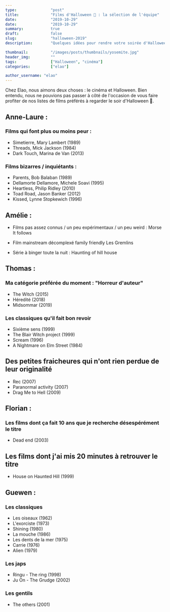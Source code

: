 ```yaml
---
type:               "post"
title:              "Films d'Halloween 🎃 : la sélection de l'équipe"
date:               "2019-10-29"
date:               "2019-10-29"
summary:            true
draft:              false
slug:               "halloween-2019"
description:        "Quelques idées pour rendre votre soirée d'Halloween un peu plus effrayante ou étrange 👻"

thumbnail:          "/images/posts/thumbnails/yosemite.jpg"
header_img:         ""
tags:               ["Halloween", "cinéma"]
categories:         ["elao"]

author_username: "elao"
---
```

Chez Elao, nous aimons deux choses : le cinéma et Halloween. Bien entendu, nous ne pouvions pas passer à côté de l'occasion de vous faire profiter de nos listes de films préférés à regarder le soir d'Halloween 🎃.

## Anne-Laure :

### Films qui font plus ou moins peur :

- Simetierre, Mary Lambert (1989)
- Threads, Mick Jackson (1984)
- Dark Touch, Marina de Van (2013)

### Films bizarres / inquiétants :

- Parents, Bob Balaban (1989)
- Dellamorte Dellamore, Michele Soavi (1995)
- Heartless, Philip Ridley (2010)
- Toad Road, Jason Banker (2012)
- Kissed, Lynne Stopkewich (1996)

## Amélie :

- Films pas assez connus / un peu expérimentaux / un peu weird :
Morse
It follows

- Film mainstream décomplexé family friendly
Les Gremlins

- Série à binger toute la nuit :
Haunting of hill house

## Thomas :

### Ma catégorie préférée du moment : "Horreur d'auteur"

- The Witch (2015)
- Héredité (2018)
- Midsommar (2019)

### Les classiques qu'il fait bon revoir
- Sixième sens (1999)
- The Blair Witch project (1999)
- Scream (1996)
- A Nightmare on Elm Street (1984)

## Des petites fraicheures qui n'ont rien perdue de leur originalité
- Rec (2007)
- Paranormal activity (2007)
- Drag Me to Hell (2009)

## Florian :

### Les films dont ça fait 10 ans que je recherche désespérément le titre
- Dead end (2003)

## Les films dont j'ai mis 20 minutes à retrouver le titre
- House on Haunted Hill (1999)

## Guewen :

### Les classiques

- Les oiseaux (1962)
- L'exorciste (1973)
- Shining (1980)
- La mouche (1986)
- Les dents de la mer (1975)
- Carrie (1976)
- Alien (1979)

### Les japs

- Ringu - The ring (1998)
- Ju On - The Grudge (2002)

### Les gentils

- The others (2001)


